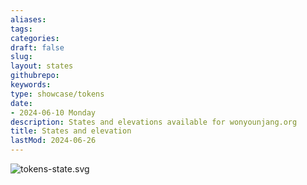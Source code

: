 ```yaml
---
aliases: 
tags:
categories:
draft: false
slug: 
layout: states
githubrepo: 
keywords: 
type: showcase/tokens
date:
- 2024-06-10 Monday
description: States and elevations available for wonyounjang.org
title: States and elevation
lastMod: 2024-06-26
---
```

![tokens-state.svg](/assets/tokens-state_1719430233371_0.svg)
